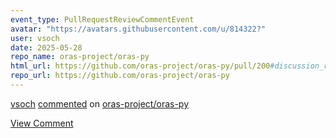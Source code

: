 ```yaml
---
event_type: PullRequestReviewCommentEvent
avatar: "https://avatars.githubusercontent.com/u/814322?"
user: vsoch
date: 2025-05-28
repo_name: oras-project/oras-py
html_url: https://github.com/oras-project/oras-py/pull/200#discussion_r2110686603
repo_url: https://github.com/oras-project/oras-py
---
```


<a href='https://github.com/vsoch' target='_blank'>vsoch</a> <a href='https://github.com/oras-project/oras-py/pull/200#discussion_r2110686603' target='_blank'>commented</a> on <a href='https://github.com/oras-project/oras-py' target='_blank'>oras-project/oras-py</a>

<a href='https://github.com/oras-project/oras-py/pull/200#discussion_r2110686603' target='_blank'>View Comment</a>